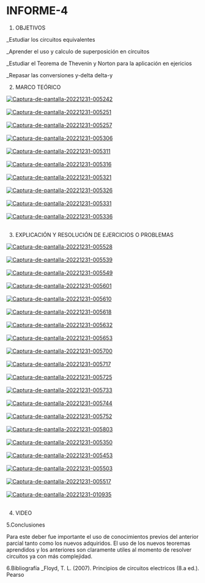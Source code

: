# INFORME-4
1. OBJETIVOS

_Estudiar los circuitos equivalentes

_Aprender el uso y calculo de superposición en circuitos

_Estudiar el Teorema de Thevenin y Norton para la aplicación en ejericios

_Repasar las conversiones y-delta delta-y

2. MARCO TEÓRICO

<a href="https://postimages.org/" target="_blank"><img src="https://i.postimg.cc/RFqTJgx7/Captura-de-pantalla-20221231-005242.png" alt="Captura-de-pantalla-20221231-005242"/></a><br/><br/>
<a href="https://postimages.org/" target="_blank"><img src="https://i.postimg.cc/h4k0h8ym/Captura-de-pantalla-20221231-005251.png" alt="Captura-de-pantalla-20221231-005251"/></a><br/><br/>
<a href="https://postimages.org/" target="_blank"><img src="https://i.postimg.cc/XY3ckj07/Captura-de-pantalla-20221231-005257.png" alt="Captura-de-pantalla-20221231-005257"/></a><br/><br/>
<a href="https://postimages.org/" target="_blank"><img src="https://i.postimg.cc/ncqGmsgP/Captura-de-pantalla-20221231-005306.png" alt="Captura-de-pantalla-20221231-005306"/></a><br/><br/>
<a href="https://postimages.org/" target="_blank"><img src="https://i.postimg.cc/CxNCv3FC/Captura-de-pantalla-20221231-005311.png" alt="Captura-de-pantalla-20221231-005311"/></a><br/><br/>
<a href="https://postimages.org/" target="_blank"><img src="https://i.postimg.cc/tT1h47FD/Captura-de-pantalla-20221231-005316.png" alt="Captura-de-pantalla-20221231-005316"/></a><br/><br/>
<a href="https://postimages.org/" target="_blank"><img src="https://i.postimg.cc/pdLf3sTw/Captura-de-pantalla-20221231-005321.png" alt="Captura-de-pantalla-20221231-005321"/></a><br/><br/>
<a href="https://postimages.org/" target="_blank"><img src="https://i.postimg.cc/W3Mf19G5/Captura-de-pantalla-20221231-005326.png" alt="Captura-de-pantalla-20221231-005326"/></a><br/><br/>
<a href="https://postimages.org/" target="_blank"><img src="https://i.postimg.cc/D0npJq5n/Captura-de-pantalla-20221231-005331.png" alt="Captura-de-pantalla-20221231-005331"/></a><br/><br/>
<a href="https://postimages.org/" target="_blank"><img src="https://i.postimg.cc/tRNM0MCT/Captura-de-pantalla-20221231-005336.png" alt="Captura-de-pantalla-20221231-005336"/></a><br/><br/>


3. EXPLICACIÓN Y RESOLUCIÓN DE EJERCICIOS O PROBLEMAS

<a href="https://postimages.org/" target="_blank"><img src="https://i.postimg.cc/8CXRGLfj/Captura-de-pantalla-20221231-005528.png" alt="Captura-de-pantalla-20221231-005528"/></a><br/><br/>
<a href="https://postimages.org/" target="_blank"><img src="https://i.postimg.cc/63DC2w0K/Captura-de-pantalla-20221231-005539.png" alt="Captura-de-pantalla-20221231-005539"/></a><br/><br/>
<a href="https://postimages.org/" target="_blank"><img src="https://i.postimg.cc/8z1MrZh7/Captura-de-pantalla-20221231-005549.png" alt="Captura-de-pantalla-20221231-005549"/></a><br/><br/>
<a href="https://postimages.org/" target="_blank"><img src="https://i.postimg.cc/9FPyM6q3/Captura-de-pantalla-20221231-005601.png" alt="Captura-de-pantalla-20221231-005601"/></a><br/><br/>
<a href="https://postimages.org/" target="_blank"><img src="https://i.postimg.cc/JzPJ3jqP/Captura-de-pantalla-20221231-005610.png" alt="Captura-de-pantalla-20221231-005610"/></a><br/><br/>
<a href="https://postimages.org/" target="_blank"><img src="https://i.postimg.cc/q7F3S0WK/Captura-de-pantalla-20221231-005618.png" alt="Captura-de-pantalla-20221231-005618"/></a><br/><br/>
<a href="https://postimages.org/" target="_blank"><img src="https://i.postimg.cc/Ls5PxhQR/Captura-de-pantalla-20221231-005632.png" alt="Captura-de-pantalla-20221231-005632"/></a><br/><br/>
<a href="https://postimg.cc/62cQYd4D" target="_blank"><img src="https://i.postimg.cc/fyn0WCzT/Captura-de-pantalla-20221231-005653.png" alt="Captura-de-pantalla-20221231-005653"/></a><br/><br/>
<a href="https://postimages.org/" target="_blank"><img src="https://i.postimg.cc/hj7dq6q5/Captura-de-pantalla-20221231-005700.png" alt="Captura-de-pantalla-20221231-005700"/></a><br/><br/>
<a href="https://postimages.org/" target="_blank"><img src="https://i.postimg.cc/j2HnDf26/Captura-de-pantalla-20221231-005717.png" alt="Captura-de-pantalla-20221231-005717"/></a><br/><br/>
<a href="https://postimages.org/" target="_blank"><img src="https://i.postimg.cc/GhjsrvZd/Captura-de-pantalla-20221231-005725.png" alt="Captura-de-pantalla-20221231-005725"/></a><br/><br/>
<a href="https://postimages.org/" target="_blank"><img src="https://i.postimg.cc/rFTtvfZf/Captura-de-pantalla-20221231-005733.png" alt="Captura-de-pantalla-20221231-005733"/></a><br/><br/>
<a href="https://postimages.org/" target="_blank"><img src="https://i.postimg.cc/kgXR5Bm8/Captura-de-pantalla-20221231-005744.png" alt="Captura-de-pantalla-20221231-005744"/></a><br/><br/>
<a href="https://postimages.org/" target="_blank"><img src="https://i.postimg.cc/ZqW9r205/Captura-de-pantalla-20221231-005752.png" alt="Captura-de-pantalla-20221231-005752"/></a><br/><br/>
<a href="https://postimages.org/" target="_blank"><img src="https://i.postimg.cc/Jz6DHMrF/Captura-de-pantalla-20221231-005803.png" alt="Captura-de-pantalla-20221231-005803"/></a><br/><br/>
<a href="https://postimg.cc/NKvkhczB" target="_blank"><img src="https://i.postimg.cc/Dw8jXfQJ/Captura-de-pantalla-20221231-005350.png" alt="Captura-de-pantalla-20221231-005350"/></a><br/><br/>
<a href="https://postimages.org/" target="_blank"><img src="https://i.postimg.cc/x85xKcFH/Captura-de-pantalla-20221231-005453.png" alt="Captura-de-pantalla-20221231-005453"/></a><br/><br/>
<a href="https://postimages.org/" target="_blank"><img src="https://i.postimg.cc/BQZwJBXC/Captura-de-pantalla-20221231-005503.png" alt="Captura-de-pantalla-20221231-005503"/></a><br/><br/>
<a href="https://postimages.org/" target="_blank"><img src="https://i.postimg.cc/5NPKyQzW/Captura-de-pantalla-20221231-005517.png" alt="Captura-de-pantalla-20221231-005517"/></a><br/><br/>
<a href="https://postimages.org/" target="_blank"><img src="https://i.postimg.cc/W1C96RS9/Captura-de-pantalla-20221231-010935.png" alt="Captura-de-pantalla-20221231-010935"/></a><br/><br/>


4. VIDEO

5.Conclusiones

Para este deber fue importante el uso de conocimientos previos del anterior parcial tanto como los nuevos adquiridos. El uso de los nuevos teoremas aprendidos y los anteriores son claramente utiles al momento de resolver circuitos ya con más complejidad.

6.Bibliografía _Floyd, T. L. (2007). Principios de circuitos electricos (8.a ed.). Pearso
